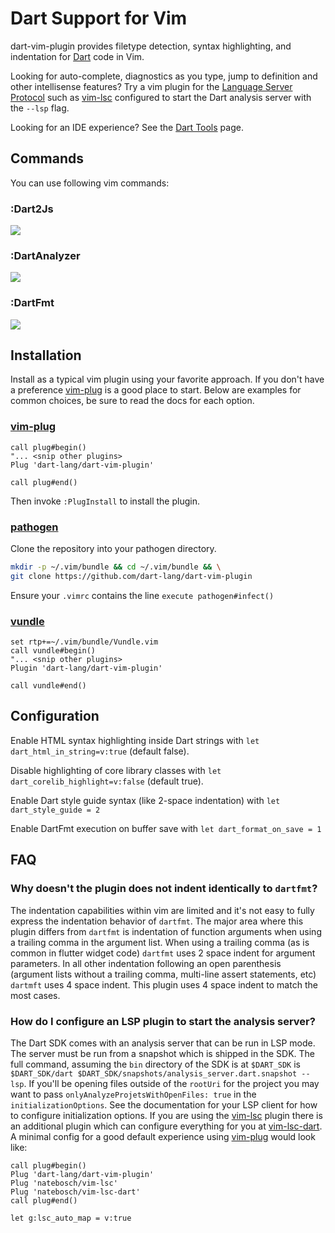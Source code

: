 # Dart Support for Vim

dart-vim-plugin provides filetype detection, syntax highlighting, and
indentation for [Dart][] code in Vim.

Looking for auto-complete, diagnostics as you type, jump to definition and other
intellisense features? Try a vim plugin for the
[Language Server Protocol](http://langserver.org/) such as [vim-lsc][]
configured to start the Dart analysis server with the `--lsp` flag.

Looking for an IDE experience? See the [Dart Tools][] page.

[Dart]: http://www.dartlang.org/
[Dart tools]: http://www.dartlang.org/tools/
[vim-lsc]: https://github.com/natebosch/vim-lsc

## Commands

You can use following vim commands:

### :Dart2Js

![](https://raw.github.com/dart-lang/dart-vim-plugin/master/Dart2Js.gif)

### :DartAnalyzer

![](https://raw.github.com/dart-lang/dart-vim-plugin/master/DartAnalyzer.gif)

### :DartFmt

![](https://raw.github.com/dart-lang/dart-vim-plugin/master/DartFmt.gif)

## Installation

Install as a typical vim plugin using your favorite approach. If you don't have
a preference [vim-plug][] is a good place to start. Below are examples for
common choices, be sure to read the docs for each option.

### [vim-plug][]

[vim-plug]:https://github.com/junegunn/vim-plug

```vimscript
call plug#begin()
"... <snip other plugins>
Plug 'dart-lang/dart-vim-plugin'

call plug#end()
```

Then invoke `:PlugInstall` to install the plugin.

### [pathogen][]

[pathogen]:https://github.com/tpope/vim-pathogen

Clone the repository into your pathogen directory.

```sh
mkdir -p ~/.vim/bundle && cd ~/.vim/bundle && \
git clone https://github.com/dart-lang/dart-vim-plugin
```

Ensure your `.vimrc` contains the line `execute pathogen#infect()`

### [vundle][]

[vundle]:https://github.com/VundleVim/Vundle.vim

```vimscript
set rtp+=~/.vim/bundle/Vundle.vim
call vundle#begin()
"... <snip other plugins>
Plugin 'dart-lang/dart-vim-plugin'

call vundle#end()
```

## Configuration

Enable HTML syntax highlighting inside Dart strings with `let
dart_html_in_string=v:true` (default false).

Disable highlighting of core library classes with `let
dart_corelib_highlight=v:false` (default true).

Enable Dart style guide syntax (like 2-space indentation) with `let dart_style_guide = 2`

Enable DartFmt execution on buffer save with `let dart_format_on_save = 1`

## FAQ

### Why doesn't the plugin does not indent identically to `dartfmt`?

The indentation capabilities within vim are limited and it's not easy to fully
express the indentation behavior of `dartfmt`. The major area where this plugin
differs from `dartfmt` is indentation of function arguments when using a
trailing comma in the argument list. When using a trailing comma (as is common
in flutter widget code) `dartfmt` uses 2 space indent for argument parameters.
In all other indentation following an open parenthesis (argument lists without a
trailing comma, multi-line assert statements, etc) `dartmft` uses 4 space
indent. This plugin uses 4 space indent to match the most cases.


### How do I configure an LSP plugin to start the analysis server?

The Dart SDK comes with an analysis server that can be run in LSP mode. The
server must be run from a snapshot which is shipped in the SDK. The full
command, assuming the `bin` directory of the SDK is at `$DART_SDK` is
`$DART_SDK/dart $DART_SDK/snapshots/analysis_server.dart.snapshot --lsp`. If
you'll be opening files outside of the `rootUri` for the project you may want to
pass `onlyAnalyzeProjetsWithOpenFiles: true` in the `initializationOptions`. See
the documentation for your LSP client for how to configure initialization
options. If you are using the [vim-lsc][] plugin there is an additional plugin
which can configure everything for you at [vim-lsc-dart][]. A minimal config for
a good default experience using [vim-plug][] would look like:

```vimscript
call plug#begin()
Plug 'dart-lang/dart-vim-plugin'
Plug 'natebosch/vim-lsc'
Plug 'natebosch/vim-lsc-dart'
call plug#end()

let g:lsc_auto_map = v:true
```

[vim-lsc-dart]: https://github.com/natebosch/vim-lsc-dart
